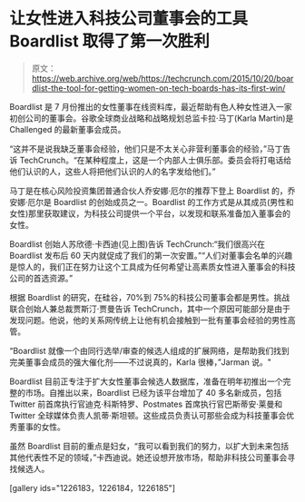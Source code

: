 # 让女性进入科技公司董事会的工具 Boardlist 取得了第一次胜利

> 原文：<https://web.archive.org/web/https://techcrunch.com/2015/10/20/boardlist-the-tool-for-getting-women-on-tech-boards-has-its-first-win/>

Boardlist 是 7 月份推出的女性董事在线资料库，最近帮助有色人种女性进入一家初创公司的董事会。谷歌全球商业战略和战略规划总监卡拉·马丁(Karla Martin)是 Challenged 的最新董事会成员。

“这并不是说我缺乏董事会经验，他们只是不太关心非营利董事会的经验，”马丁告诉 TechCrunch。“在某种程度上，这是一个内部人士俱乐部。委员会将打电话给他们认识的人，这些人将把他们认识的人的名字发给他们。”

马丁是在核心风险投资集团普通合伙人乔安娜·厄尔的推荐下登上 Boardlist 的，乔安娜·厄尔是 Boardlist 的创始成员之一。Boardlist 的工作方式是从其成员(男性和女性)那里获取建议，为科技公司提供一个平台，以发现和联系准备加入董事会的女性。

Boardlist 创始人苏欣德·卡西迪(见上图)告诉 TechCrunch:“我们很高兴在 Boardlist 发布后 60 天内就促成了我们的第一次安置。”“人们对董事会名单的兴趣是惊人的，我们正在努力让这个工具成为任何希望让高素质女性进入董事会的科技公司的首选资源。”

根据 Boardlist 的研究，在硅谷，70%到 75%的科技公司董事会都是男性。挑战联合创始人兼总裁贾斯汀·贾曼告诉 TechCrunch，其中一个原因可能部分是由于发现问题。他说，他的关系网传统上让他有机会接触到一批有董事会经验的男性高管。

“Boardlist 就像一个由同行选举/审查的候选人组成的扩展网络，是帮助我们找到完美董事会成员的强大催化剂——不过说真的，Karla 很棒，”Jarman 说。"

Boardlist 目前正专注于扩大女性董事会候选人数据库，准备在明年初推出一个完整的市场。自推出以来，Boardlist 已经为该平台增加了 40 多名新成员，包括 Twitter 前首席执行官迪克·科斯特罗、Postmates 首席执行官巴斯蒂安·莱曼和 Twitter 全球媒体负责人凯蒂·斯坦顿。这些成员负责认可那些会成为科技董事会优秀董事的女性。

虽然 Boardlist 目前的重点是妇女，“我可以看到我们的努力，以扩大到未来包括其他代表性不足的领域，”卡西迪说。她还设想开放市场，帮助非科技公司董事会寻找候选人。

[gallery ids="1226183，1226184，1226185"]